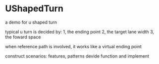 # UShapedTurn
a demo for u shaped turn

typical u turn is decided by:
1, the ending point
2, the target lane width
3, the foward space

when reference path is involved, it works like a virtual ending point


construct scenarios: features, patterns
devide function and implement